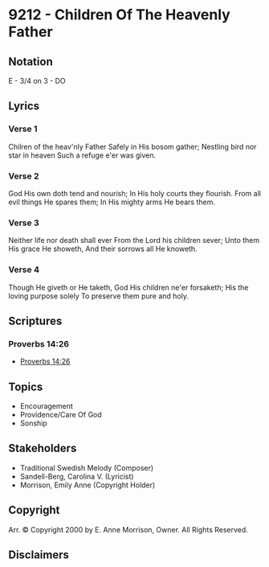 # 9212 - Children Of The Heavenly Father

## Notation

E - 3/4 on 3 - DO

## Lyrics

### Verse 1

Chilren of the heav'nly Father Safely in His bosom gather; Nestling bird nor star in heaven Such a refuge e'er was given.

### Verse 2

God His own doth tend and nourish; In His holy courts they flourish. From all evil things He spares them; In His mighty arms He bears them.

### Verse 3

Neither life nor death shall ever From the Lord his children sever; Unto them His grace He showeth, And their sorrows all He knoweth.

### Verse 4

Though He giveth or He taketh, God His children ne'er forsaketh; His the loving purpose solely To preserve them pure and holy.


## Scriptures

### Proverbs 14:26

- [Proverbs 14:26](https://www.biblegateway.com/passage/?search=Proverbs%2014%3A26)


## Topics

- Encouragement
- Providence/Care Of God
- Sonship

## Stakeholders

- Traditional Swedish Melody (Composer)
- Sandell-Berg, Carolina V. (Lyricist)
- Morrison, Emily Anne (Copyright Holder)

## Copyright

Arr. © Copyright 2000 by E. Anne Morrison, Owner. All Rights Reserved.


## Disclaimers


